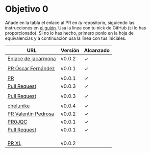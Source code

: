 # Objetivo 0

Añade en la tabla el enlace al PR en *tu* repositorio, siguiendo las
instrucciones en [el guión](http://jj.github.io/IV/documentos/proyecto/0.Repositorio). Usa
la línea con tu nick de GitHub (si lo has proporcionado). Si no lo has hecho,
primero ponlo en la hoja de equivalencias y a continuación usa la línea con tus
iniciales.

| URL                                                                       | Versión | Alcanzado |
|---------------------------------------------------------------------------|---------|-----------|
| [Enlace de jacarmona](https://github.com/jacarmona364/Riskalk/pull/1)     | v0.0.2  | ✓         |
| <!-- Enlace de nachoescalona -->                                          |         |           |
| [PR Óscar Fernández](https://github.com/oscar0310/IV25-26/pull/1)         | v0.0.1  | ✓         |
| <!-- Enlace de G G J Á -->                                                |         |           |
| [PR](https://github.com/gosema/IV/pull/1)                                 | v0.0.1  | ✓         |
| [Pull Request](https://github.com/gabrielherreraloz/IV-GHL/pull/2)        | v0.0.3  | ✓         |
| <!-- Enlace de L C L -->                                                  |         |           |
| [Pull Request](https://github.com/jorgelopez-ugr/Fermater/pull/1)         | v0.0.3  | ✓         |
| <!-- Enlace de M S D L L -->                                              |         |           |
| [chelunike](https://github.com/chelunike/didactic-chainsaw/pull/1)        | v0.0.4  | ✓         |
| [PR Valentín Pedrosa](https://github.com/vpedrosa/map-analyzer/pull/1)    | v0.0.2  | ✓         |
| [PR0JQC](https://github.com/jvrqc/practIV/pull/1)                         | v0.0.1  | ✓         |
| [Pull Request](https://github.com/GabrielFranciscoSM/practicas-IV/pull/1) | v0.0.1  | ✓         |
| <!-- Enlace de S H G -->                                                  |         |           |
| <!-- Enlace de V H -->                                                    |         |           |
| <!-- Enlace de V G H -->                                                  |         |           |
| [PR XL](https://github.com/xingxingyulang/Virtual-Infrastructure/pull/1)  | v0.0.2  |           |



